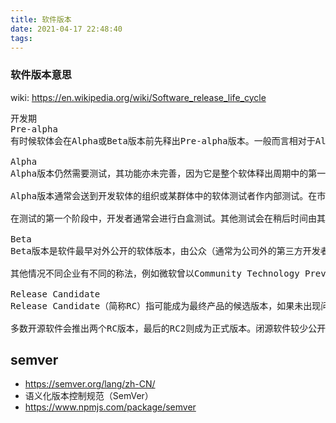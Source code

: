 ```yaml
---
title: 软件版本
date: 2021-04-17 22:48:40
tags:
---
```

### 软件版本意思
wiki:
https://en.wikipedia.org/wiki/Software_release_life_cycle

<pre>
开发期
Pre-alpha
有时候软体会在Alpha或Beta版本前先释出Pre-alpha版本。一般而言相对于Alpha或Beta版本，Pre-alpha版本是一个功能不完整的版本。

Alpha
Alpha版本仍然需要测试，其功能亦未完善，因为它是整个软体释出周期中的第一个阶段，所以它的名称是「Alpha」，希腊字母中的第一个字母「α」。

Alpha版本通常会送到开发软体的组织或某群体中的软体测试者作内部测试。在市场上，越来越多公司会邀请外部客户或合作伙伴参与其测试。这令软体在此阶段有更大的可用性测试。

在测试的第一个阶段中，开发者通常会进行白盒测试。其他测试会在稍后时间由其他测试团体以黑盒或灰盒技术进行，不过有时会同时进行。

Beta
Beta版本是软件最早对外公开的软体版本，由公众（通常为公司外的第三方开发者和业馀玩家）参与测试。 因为是Alpha的下一个阶段，所以为希腊字母的第二个字Beta (β)。 一般来说，Beta包含所有功能，但可能有一些已知问题和较轻微的程序错误（BUG），要进行除错（debug）。Beta版本的测试者通常是开发软体的组织的客户，他们会以免费或优惠价钱得到软体。Beta版本亦作为测试产品的支援和市场反应等。

其他情况不同企业有不同的称法，例如微软曾以Community Technology Preview（简称CTP，中文称为「社群技术预览」）为发佈软体的测试版本之一，微软将这个阶段的软体散佈给有需要先行试用的使用者或厂商，并收集这些人的使用经验，以便作为进一步修正软体的参考。

Release Candidate
Release Candidate（简称RC）指可能成为最终产品的候选版本，如果未出现问题则可释出成为正式版本。在此阶段的产品通常包含所有功能、或接近完整，亦不会出现严重问题。

多数开源软件会推出两个RC版本，最后的RC2则成为正式版本。闭源软件较少公开使用，微软公司在Windows 7上应用此名称。苹果公司把在这阶段的产品称为「Golden Master Candidate」（简称GM Candidate），而最后的GM即成为正式版本。
</pre>

## semver
- https://semver.org/lang/zh-CN/
- 语义化版本控制规范（SemVer）
- https://www.npmjs.com/package/semver